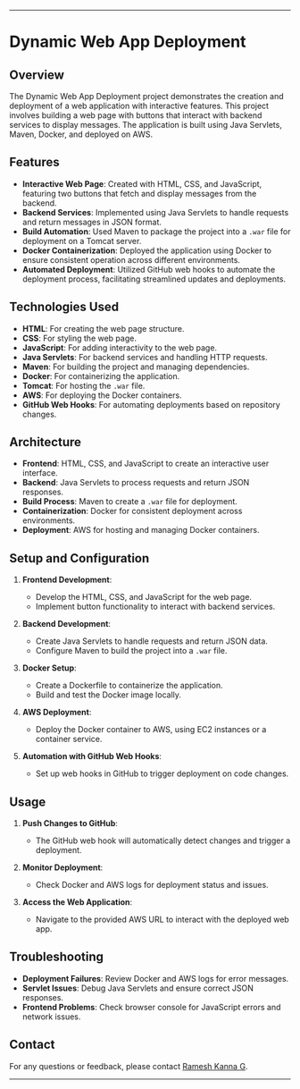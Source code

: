 
---

# Dynamic Web App Deployment


## Overview

The Dynamic Web App Deployment project demonstrates the creation and deployment of a web application with interactive features. This project involves building a web page with buttons that interact with backend services to display messages. The application is built using Java Servlets, Maven, Docker, and deployed on AWS.

## Features

- **Interactive Web Page**: Created with HTML, CSS, and JavaScript, featuring two buttons that fetch and display messages from the backend.
- **Backend Services**: Implemented using Java Servlets to handle requests and return messages in JSON format.
- **Build Automation**: Used Maven to package the project into a `.war` file for deployment on a Tomcat server.
- **Docker Containerization**: Deployed the application using Docker to ensure consistent operation across different environments.
- **Automated Deployment**: Utilized GitHub web hooks to automate the deployment process, facilitating streamlined updates and deployments.

## Technologies Used

- **HTML**: For creating the web page structure.
- **CSS**: For styling the web page.
- **JavaScript**: For adding interactivity to the web page.
- **Java Servlets**: For backend services and handling HTTP requests.
- **Maven**: For building the project and managing dependencies.
- **Docker**: For containerizing the application.
- **Tomcat**: For hosting the `.war` file.
- **AWS**: For deploying the Docker containers.
- **GitHub Web Hooks**: For automating deployments based on repository changes.

## Architecture

- **Frontend**: HTML, CSS, and JavaScript to create an interactive user interface.
- **Backend**: Java Servlets to process requests and return JSON responses.
- **Build Process**: Maven to create a `.war` file for deployment.
- **Containerization**: Docker for consistent deployment across environments.
- **Deployment**: AWS for hosting and managing Docker containers.

## Setup and Configuration

1. **Frontend Development**:
   - Develop the HTML, CSS, and JavaScript for the web page.
   - Implement button functionality to interact with backend services.

2. **Backend Development**:
   - Create Java Servlets to handle requests and return JSON data.
   - Configure Maven to build the project into a `.war` file.

3. **Docker Setup**:
   - Create a Dockerfile to containerize the application.
   - Build and test the Docker image locally.

4. **AWS Deployment**:
   - Deploy the Docker container to AWS, using EC2 instances or a container service.

5. **Automation with GitHub Web Hooks**:
   - Set up web hooks in GitHub to trigger deployment on code changes.

## Usage

1. **Push Changes to GitHub**:
   - The GitHub web hook will automatically detect changes and trigger a deployment.

2. **Monitor Deployment**:
   - Check Docker and AWS logs for deployment status and issues.

3. **Access the Web Application**:
   - Navigate to the provided AWS URL to interact with the deployed web app.

## Troubleshooting

- **Deployment Failures**: Review Docker and AWS logs for error messages.
- **Servlet Issues**: Debug Java Servlets and ensure correct JSON responses.
- **Frontend Problems**: Check browser console for JavaScript errors and network issues.

## Contact

For any questions or feedback, please contact [Ramesh Kanna G](mailto:rameshkanna841@gmail.com).

---
